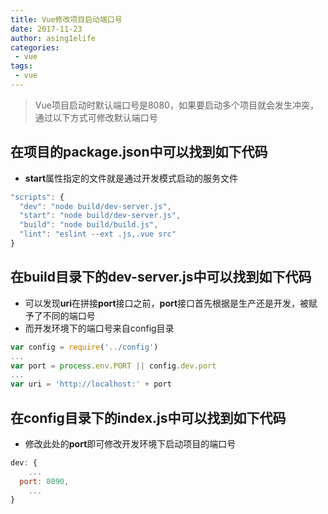 ```yaml
---
title: Vue修改项目启动端口号
date: 2017-11-23
author: asing1elife
categories:
 - vue
tags:
 - vue
---
```

> Vue项目启动时默认端口号是8080，如果要启动多个项目就会发生冲突，通过以下方式可修改默认端口号  

## 在项目的package.json中可以找到如下代码
* **start**属性指定的文件就是通过开发模式启动的服务文件

```javascript
"scripts": {
  "dev": "node build/dev-server.js",
  "start": "node build/dev-server.js",
  "build": "node build/build.js",
  "lint": "eslint --ext .js,.vue src"
}
```

## 在build目录下的dev-server.js中可以找到如下代码
* 可以发现**uri**在拼接**port**接口之前，**port**接口首先根据是生产还是开发，被赋予了不同的端口号
* 而开发环境下的端口号来自config目录

```javascript
var config = require('../config')
...
var port = process.env.PORT || config.dev.port
...
var uri = 'http://localhost:' + port
```

## 在config目录下的index.js中可以找到如下代码
* 修改此处的**port**即可修改开发环境下启动项目的端口号

```javascript
dev: {
	...
  port: 8090,
	...
}
```